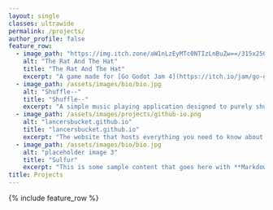 ```yaml
---
layout: single
classes: ultrawide
permalink: /projects/
author_profile: false
feature_row:
  - image_path: "https://img.itch.zone/aW1nLzEyMTc0NTIzLnBuZw==/315x250%23c/TzYBG0.png" #/assets/images/projects/ratandthehat.png
    alt: "The Rat And The Hat"
    title: "The Rat And The Hat"
    excerpt: "A game made for [Go Godot Jam 4](https://itch.io/jam/go-godot-jam-4){:target='_blank'} on itch.io. <br> Lead Programmer <br><br> [Live Demo](https://itch.io/jam/go-godot-jam-4/rate/2070002){:target='_blank' .btn .btn--primary .btn--large} [Source Code](https://github.com/LancersBucket/GodotGame){:target='_blank' .btn .btn--primary .btn--large}"
  - image_path: /assets/images/bio/bio.jpg
    alt: "Shuffle--"
    title: "Shuffle--"
    excerpt: "A simple music playing application designed to purely shuffle your music. <br><br> [Source Code](https://github.com/LancersBucket/Shuffle--){:target='_blank' .btn .btn--primary .btn--large}"
  - image_path: /assets/images/projects/github-io.png
    alt: "lancersbucket.github.io"
    title: "lancersbucket.github.io"
    excerpt: "The website that hosts everything you need to know about me. <img id=lancersbucket_test> <br><br> [Live Demo](https://lancersbucket.github.io){:target='_blank' .btn .btn--primary .btn--large} [Source Code](https://github.com/LancersBucket/lancersbucket.github.io){:target='_blank' .btn .btn--primary .btn--large}"
  - image_path: /assets/images/bio/bio.jpg
    alt: "placeholder image 3"
    title: "Sulfur"
    excerpt: "This is some sample content that goes here with **Markdown** formatting."
title: Projects
---
```


<script type="text/javascript">
/* Adapted from https://stackoverflow.com/a/4814918 */

// Sets the img tag source to a sheild.io up or down badge depending on the status of lancersbucket.github.io
function set_test(name,status){
    var el=document.getElementById(name);
    if (status == 1) {
        el.src='https://img.shields.io/badge/lancersbucket.github.io_Status-Up-green';
    } else {
        el.src='https://img.shields.io/badge/lancersbucket.github.io_Status-Down-red';
    }
}
// Loads an image from lancersbucket.github.io to see if it is up
(function(){
    // Create an element to load the image
    var img=document.createElement('img');
    img.src='https://lancersbucket.github.io/assets/images/bio/bio.jpg';
    // If the image loads, set the status to 1 (up)
    img.onload=function(){set_test('lancersbucket_test',1)};
    // If the image doesn't load, set the status to 0 (down)
    img.onerror=function(){set_test('lancersbucket_test',0)};
    img.style.display='none';
    document.body.appendChild(img)
})();
</script>

{% include feature_row %}